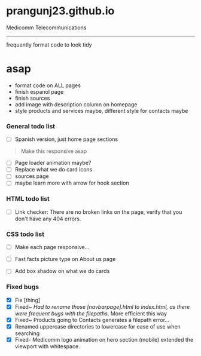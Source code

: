 # prangunj23.github.io
Medicomm Telecommunications

---
frequently format code to look tidy
# asap
- format code on ALL pages
- finish espanol page
- finish sources
- add image with description column on homepage
- style products and services maybe, different style for contacts maybe

### General todo list

- [ ] Spanish version, just home page sections
> Make this responsive asap
- [ ] Page loader animation maybe?
- [ ] Replace what we do card icons
- [ ] sources page
- [ ] maybe learn more with arrow for hook section

### HTML todo list

- [ ] Link checker: There are no broken links on the page, verify that you don't have any 404 errors.

### CSS todo list
- [ ] Make each page responsive...
- [ ] Fast facts picture type on About us page
- [ ] Add box shadow on what we do cards


### Fixed bugs
- [x] Fix [thing]
- [x] Fixed~ <i>Had to rename those [navbarpage].html to index.html, as there were frequent bugs with the filepaths</i>. More efficient this way
- [x] Fixed~ Products going to Contacts generates a filepath error...
- [x] Renamed uppercase directories to lowercase for ease of use when searching
- [x] Fixed- Medicomm logo animation on hero section (mobile) extended the viewport with whitespace.
